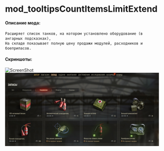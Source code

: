 # mod_tooltipsCountItemsLimitExtend
#### Описание мода:
    Расширяет список танков, на котором установлено оборудование (в ангарных подсказках), 
    На складе показывает полную цену продажи модулей, расходников и боеприпасов.

#### Скриншоты:
![ScreenShot](./screen.jpg)
![ScreenShot](./screen1.jpg)
